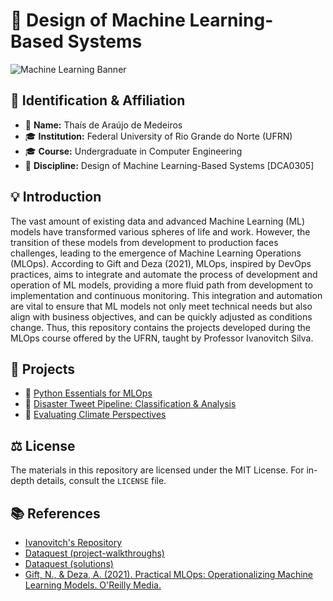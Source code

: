 # 🚀 Design of Machine Learning-Based Systems
![Machine Learning Banner](https://dummyimage.com/1200x400/000/fff&text=Machine+Learning+Operations)
## 🌟 Identification & Affiliation

- 👤 **Name:** Thaís de Araújo de Medeiros
- 🎓 **Institution:** Federal University of Rio Grande do Norte (UFRN)
- 🎓 **Course:** Undergraduate in Computer Engineering
- 📖 **Discipline:** Design of Machine Learning-Based Systems [DCA0305]

## 💡 Introduction
The vast amount of existing data and advanced Machine Learning (ML) models have transformed various spheres of life and work. However, the transition of these models from development to production faces challenges, leading to the emergence of Machine Learning Operations (MLOps). According to Gift and Deza (2021), MLOps, inspired by DevOps practices, aims to integrate and automate the process of development and operation of ML models, providing a more fluid path from development to implementation and continuous monitoring. This integration and automation are vital to ensure that ML models not only meet technical needs but also align with business objectives, and can be quickly adjusted as conditions change. Thus, this repository contains the projects developed during the MLOps course offered by the UFRN, taught by Professor Ivanovitch Silva.

## 📂 Projects
- 📘 [Python Essentials for MLOps](./Python_Essentials_for_MLOps/)
- 📘 [Disaster Tweet Pipeline: Classification & Analysis](./Pipeline_Disaster_Tweet_Classification/)
- 📘 [Evaluating Climate Perspectives](./Twitter_Sentiment_Classification/)

## ⚖️ License
The materials in this repository are licensed under the MIT License. For in-depth details, consult the `LICENSE` file.

## 📚 References
- [Ivanovitch's Repository](https://github.com/ivanovitchm/mlops)
- [Dataquest (project-walkthroughs)](https://github.com/dataquestio/project-walkthroughs)
- [Dataquest (solutions)](https://github.com/dataquestio/solutions)
- [Gift, N., & Deza, A. (2021). Practical MLOps: Operationalizing Machine Learning Models. O'Reilly Media.](https://www.oreilly.com/library/view/practical-mlops/9781098103002/?_gl=1*que5ey*_ga*MTMwNDg0OTEzNS4xNjk2MjE1MzMx*_ga_092EL089CH*MTY5NjIxNTMzMC4xLjEuMTY5NjIxNTM0Ny40My4wLjA.)